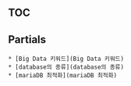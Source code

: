 ## TOC




## Partials

    * [Big Data 키워드](Big Data 키워드)
    * [database의 종류](database의 종류)
    * [mariaDB 최적화](mariaDB 최적화)
